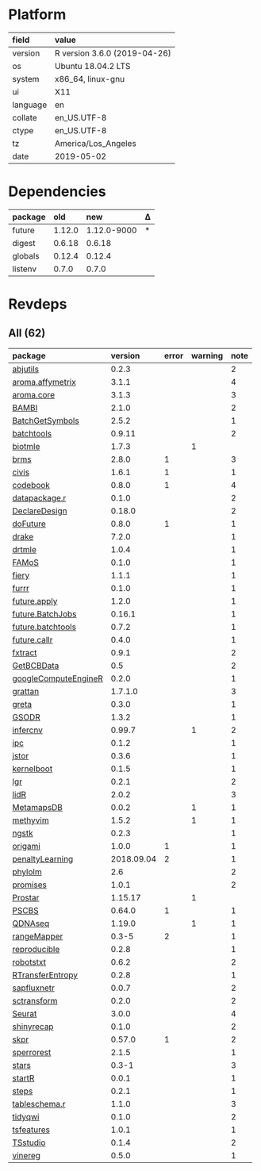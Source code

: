 # Platform

|field    |value                        |
|:--------|:----------------------------|
|version  |R version 3.6.0 (2019-04-26) |
|os       |Ubuntu 18.04.2 LTS           |
|system   |x86_64, linux-gnu            |
|ui       |X11                          |
|language |en                           |
|collate  |en_US.UTF-8                  |
|ctype    |en_US.UTF-8                  |
|tz       |America/Los_Angeles          |
|date     |2019-05-02                   |

# Dependencies

|package |old    |new         |Δ  |
|:-------|:------|:-----------|:--|
|future  |1.12.0 |1.12.0-9000 |*  |
|digest  |0.6.18 |0.6.18      |   |
|globals |0.12.4 |0.12.4      |   |
|listenv |0.7.0  |0.7.0       |   |

# Revdeps

## All (62)

|package                                                  |version    |error |warning |note |
|:--------------------------------------------------------|:----------|:-----|:-------|:----|
|[abjutils](problems.md#abjutils)                         |0.2.3      |      |        |2    |
|[aroma.affymetrix](problems.md#aromaaffymetrix)          |3.1.1      |      |        |4    |
|[aroma.core](problems.md#aromacore)                      |3.1.3      |      |        |3    |
|[BAMBI](problems.md#bambi)                               |2.1.0      |      |        |2    |
|[BatchGetSymbols](problems.md#batchgetsymbols)           |2.5.2      |      |        |1    |
|[batchtools](problems.md#batchtools)                     |0.9.11     |      |        |2    |
|[biotmle](problems.md#biotmle)                           |1.7.3      |      |1       |     |
|[brms](problems.md#brms)                                 |2.8.0      |1     |        |3    |
|[civis](problems.md#civis)                               |1.6.1      |1     |        |1    |
|[codebook](problems.md#codebook)                         |0.8.0      |1     |        |4    |
|[datapackage.r](problems.md#datapackager)                |0.1.0      |      |        |2    |
|[DeclareDesign](problems.md#declaredesign)               |0.18.0     |      |        |2    |
|[doFuture](problems.md#dofuture)                         |0.8.0      |1     |        |1    |
|[drake](problems.md#drake)                               |7.2.0      |      |        |1    |
|[drtmle](problems.md#drtmle)                             |1.0.4      |      |        |1    |
|[FAMoS](problems.md#famos)                               |0.1.0      |      |        |1    |
|[fiery](problems.md#fiery)                               |1.1.1      |      |        |1    |
|[furrr](problems.md#furrr)                               |0.1.0      |      |        |1    |
|[future.apply](problems.md#futureapply)                  |1.2.0      |      |        |1    |
|[future.BatchJobs](problems.md#futurebatchjobs)          |0.16.1     |      |        |1    |
|[future.batchtools](problems.md#futurebatchtools)        |0.7.2      |      |        |1    |
|[future.callr](problems.md#futurecallr)                  |0.4.0      |      |        |1    |
|[fxtract](problems.md#fxtract)                           |0.9.1      |      |        |2    |
|[GetBCBData](problems.md#getbcbdata)                     |0.5        |      |        |2    |
|[googleComputeEngineR](problems.md#googlecomputeenginer) |0.2.0      |      |        |1    |
|[grattan](problems.md#grattan)                           |1.7.1.0    |      |        |3    |
|[greta](problems.md#greta)                               |0.3.0      |      |        |1    |
|[GSODR](problems.md#gsodr)                               |1.3.2      |      |        |1    |
|[infercnv](problems.md#infercnv)                         |0.99.7     |      |1       |2    |
|[ipc](problems.md#ipc)                                   |0.1.2      |      |        |1    |
|[jstor](problems.md#jstor)                               |0.3.6      |      |        |1    |
|[kernelboot](problems.md#kernelboot)                     |0.1.5      |      |        |1    |
|[lgr](problems.md#lgr)                                   |0.2.1      |      |        |2    |
|[lidR](problems.md#lidr)                                 |2.0.2      |      |        |3    |
|[MetamapsDB](problems.md#metamapsdb)                     |0.0.2      |      |1       |1    |
|[methyvim](problems.md#methyvim)                         |1.5.2      |      |1       |1    |
|[ngstk](problems.md#ngstk)                               |0.2.3      |      |        |1    |
|[origami](problems.md#origami)                           |1.0.0      |1     |        |1    |
|[penaltyLearning](problems.md#penaltylearning)           |2018.09.04 |2     |        |1    |
|[phylolm](problems.md#phylolm)                           |2.6        |      |        |2    |
|[promises](problems.md#promises)                         |1.0.1      |      |        |2    |
|[Prostar](problems.md#prostar)                           |1.15.17    |      |1       |     |
|[PSCBS](problems.md#pscbs)                               |0.64.0     |1     |        |1    |
|[QDNAseq](problems.md#qdnaseq)                           |1.19.0     |      |1       |1    |
|[rangeMapper](problems.md#rangemapper)                   |0.3-5      |2     |        |1    |
|[reproducible](problems.md#reproducible)                 |0.2.8      |      |        |1    |
|[robotstxt](problems.md#robotstxt)                       |0.6.2      |      |        |2    |
|[RTransferEntropy](problems.md#rtransferentropy)         |0.2.8      |      |        |1    |
|[sapfluxnetr](problems.md#sapfluxnetr)                   |0.0.7      |      |        |2    |
|[sctransform](problems.md#sctransform)                   |0.2.0      |      |        |2    |
|[Seurat](problems.md#seurat)                             |3.0.0      |      |        |4    |
|[shinyrecap](problems.md#shinyrecap)                     |0.1.0      |      |        |2    |
|[skpr](problems.md#skpr)                                 |0.57.0     |1     |        |2    |
|[sperrorest](problems.md#sperrorest)                     |2.1.5      |      |        |1    |
|[stars](problems.md#stars)                               |0.3-1      |      |        |3    |
|[startR](problems.md#startr)                             |0.0.1      |      |        |1    |
|[steps](problems.md#steps)                               |0.2.1      |      |        |1    |
|[tableschema.r](problems.md#tableschemar)                |1.1.0      |      |        |3    |
|[tidyqwi](problems.md#tidyqwi)                           |0.1.0      |      |        |2    |
|[tsfeatures](problems.md#tsfeatures)                     |1.0.1      |      |        |1    |
|[TSstudio](problems.md#tsstudio)                         |0.1.4      |      |        |2    |
|[vinereg](problems.md#vinereg)                           |0.5.0      |      |        |1    |

